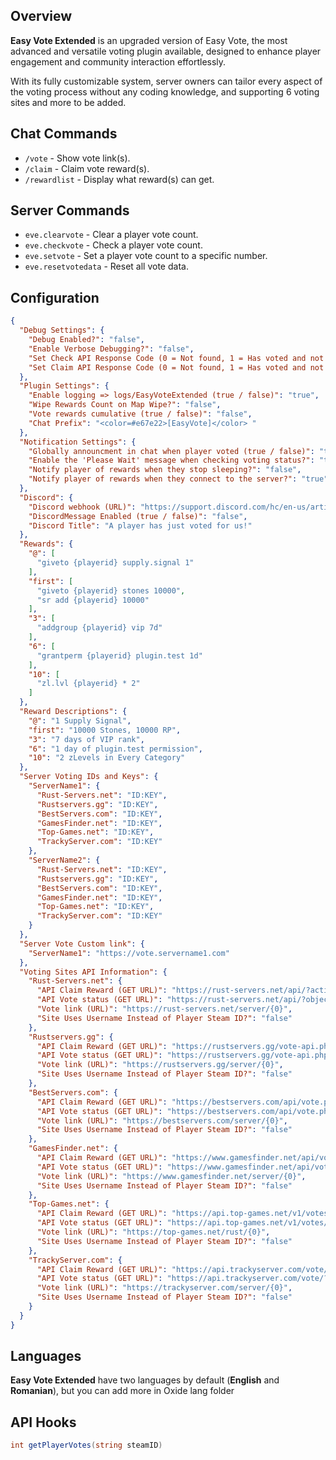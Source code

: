 ## Overview
**Easy Vote Extended** is an upgraded version of Easy Vote, the most advanced and versatile voting plugin available, designed to enhance player engagement and community interaction effortlessly.

With its fully customizable system, server owners can tailor every aspect of the voting process without any coding knowledge, and supporting 6 voting sites and more to be added.

## Chat Commands
* ``/vote`` - Show vote link(s).
* ``/claim`` - Claim vote reward(s).
* ``/rewardlist`` - Display what reward(s) can get.

## Server Commands
* ``eve.clearvote`` - Clear a player vote count.
* ``eve.checkvote`` - Check a player vote count.
* ``eve.setvote`` - Set a player vote count to a specific number.
* ``eve.resetvotedata`` - Reset all vote data.

## Configuration
```json
{
  "Debug Settings": {
    "Debug Enabled?": "false",
    "Enable Verbose Debugging?": "false",
    "Set Check API Response Code (0 = Not found, 1 = Has voted and not claimed, 2 = Has voted and claimed)": "0",
    "Set Claim API Response Code (0 = Not found, 1 = Has voted and not claimed. The vote will now be set as claimed., 2 = Has voted and claimed": "0"
  },
  "Plugin Settings": {
    "Enable logging => logs/EasyVoteExtended (true / false)": "true",
    "Wipe Rewards Count on Map Wipe?": "false",
    "Vote rewards cumulative (true / false)": "false",
    "Chat Prefix": "<color=#e67e22>[EasyVote]</color> "
  },
  "Notification Settings": {
    "Globally announcment in chat when player voted (true / false)": "true",
    "Enable the 'Please Wait' message when checking voting status?": "true",
    "Notify player of rewards when they stop sleeping?": "false",
    "Notify player of rewards when they connect to the server?": "true"
  },
  "Discord": {
    "Discord webhook (URL)": "https://support.discord.com/hc/en-us/articles/228383668-Intro-to-Webhooks",
    "DiscordMessage Enabled (true / false)": "false",
    "Discord Title": "A player has just voted for us!"
  },
  "Rewards": {
    "@": [
      "giveto {playerid} supply.signal 1"
    ],
    "first": [
      "giveto {playerid} stones 10000",
      "sr add {playerid} 10000"
    ],
    "3": [
      "addgroup {playerid} vip 7d"
    ],
    "6": [
      "grantperm {playerid} plugin.test 1d"
    ],
    "10": [
      "zl.lvl {playerid} * 2"
    ]
  },
  "Reward Descriptions": {
    "@": "1 Supply Signal",
    "first": "10000 Stones, 10000 RP",
    "3": "7 days of VIP rank",
    "6": "1 day of plugin.test permission",
    "10": "2 zLevels in Every Category"
  },
  "Server Voting IDs and Keys": {
    "ServerName1": {
      "Rust-Servers.net": "ID:KEY",
      "Rustservers.gg": "ID:KEY",
      "BestServers.com": "ID:KEY",
      "GamesFinder.net": "ID:KEY",
      "Top-Games.net": "ID:KEY",
      "TrackyServer.com": "ID:KEY"
    },
    "ServerName2": {
      "Rust-Servers.net": "ID:KEY",
      "Rustservers.gg": "ID:KEY",
      "BestServers.com": "ID:KEY",
      "GamesFinder.net": "ID:KEY",
      "Top-Games.net": "ID:KEY",
      "TrackyServer.com": "ID:KEY"
    }
  },
  "Server Vote Custom link": {
    "ServerName1": "https://vote.servername1.com"
  },
  "Voting Sites API Information": {
    "Rust-Servers.net": {
      "API Claim Reward (GET URL)": "https://rust-servers.net/api/?action=custom&object=plugin&element=reward&key={0}&steamid={1}",
      "API Vote status (GET URL)": "https://rust-servers.net/api/?object=votes&element=claim&key={0}&steamid={1}",
      "Vote link (URL)": "https://rust-servers.net/server/{0}",
      "Site Uses Username Instead of Player Steam ID?": "false"
    },
    "Rustservers.gg": {
      "API Claim Reward (GET URL)": "https://rustservers.gg/vote-api.php?action=claim&key={0}&server={2}&steamid={1}",
      "API Vote status (GET URL)": "https://rustservers.gg/vote-api.php?action=status&key={0}&server={2}&steamid={1}",
      "Vote link (URL)": "https://rustservers.gg/server/{0}",
      "Site Uses Username Instead of Player Steam ID?": "false"
    },
    "BestServers.com": {
      "API Claim Reward (GET URL)": "https://bestservers.com/api/vote.php?action=claim&key={0}&steamid={1}",
      "API Vote status (GET URL)": "https://bestservers.com/api/vote.php?action=status&key={0}&steamid={1}",
      "Vote link (URL)": "https://bestservers.com/server/{0}",
      "Site Uses Username Instead of Player Steam ID?": "false"
    },
    "GamesFinder.net": {
      "API Claim Reward (GET URL)": "https://www.gamesfinder.net/api/vote?mode=claim&key={0}&steamid={1}",
      "API Vote status (GET URL)": "https://www.gamesfinder.net/api/vote?key={0}&steamid={1}",
      "Vote link (URL)": "https://www.gamesfinder.net/server/{0}",
      "Site Uses Username Instead of Player Steam ID?": "false"
    },
    "Top-Games.net": {
      "API Claim Reward (GET URL)": "https://api.top-games.net/v1/votes/claim-username?server_token={0}&playername={1}",
      "API Vote status (GET URL)": "https://api.top-games.net/v1/votes/check?server_token={0}&playername={1}",
      "Vote link (URL)": "https://top-games.net/rust/{0}",
      "Site Uses Username Instead of Player Steam ID?": "false"
    },
    "TrackyServer.com": {
      "API Claim Reward (GET URL)": "https://api.trackyserver.com/vote/?action=claim&key={0}&steamid={1}",
      "API Vote status (GET URL)": "https://api.trackyserver.com/vote/?action=status&key={0}&steamid={1}",
      "Vote link (URL)": "https://trackyserver.com/server/{0}",
      "Site Uses Username Instead of Player Steam ID?": "false"
    }
  }
}
```
## Languages
**Easy Vote Extended** have two languages by default (**English** and **Romanian**), but you can add more in Oxide lang folder

## API Hooks
```csharp
int getPlayerVotes(string steamID)
```
